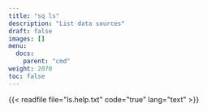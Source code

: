 ```yaml
---
title: "sq ls"
description: "List data sources"
draft: false
images: []
menu:
  docs:
    parent: "cmd"
weight: 2070
toc: false
---
```


{{< readfile file="ls.help.txt" code="true" lang="text" >}}
